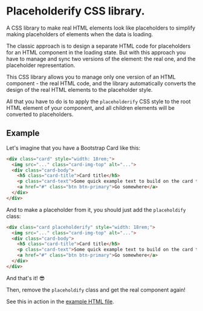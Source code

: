 # Placeholderify CSS library.

A CSS library to make real HTML elements look like placeholders to simplify
making placeholders of elements when the data is loading.

The classic approach is to design a separate HTML code for placeholders for an
HTML component in the loading state. But with this approach you have to manage
and sync two versions of the element: the real one, and the placeholder
representation.

This CSS library allows you to manage only one version of an HTML component -
the real HTML code, and the library automatically converts the design of the
real HTML elements to the placeholder style.

All that you have to do is to apply the `placeholderify` CSS style to the root
HTML element of your component, and all children elements will be converted
to placeholders.

## Example

Let's imagine that you have a Bootstrap Card like this:

```html
<div class="card" style="width: 18rem;">
  <img src="..." class="card-img-top" alt="...">
  <div class="card-body">
    <h5 class="card-title">Card title</h5>
    <p class="card-text">Some quick example text to build on the card title and make up the bulk of the card's content.</p>
    <a href="#" class="btn btn-primary">Go somewhere</a>
  </div>
</div>
```

And to make a placeholder from it, you should just add the `placeholdify` class:
```html
<div class="card placeholderify" style="width: 18rem;">
  <img src="..." class="card-img-top" alt="...">
  <div class="card-body">
    <h5 class="card-title">Card title</h5>
    <p class="card-text">Some quick example text to build on the card title and make up the bulk of the card's content.</p>
    <a href="#" class="btn btn-primary">Go somewhere</a>
  </div>
</div>
```

And that's it! 😎

Then, remove the `placeholdify` class and get the real component again!

See this in action in the [example HTML file](examples/index.html).
